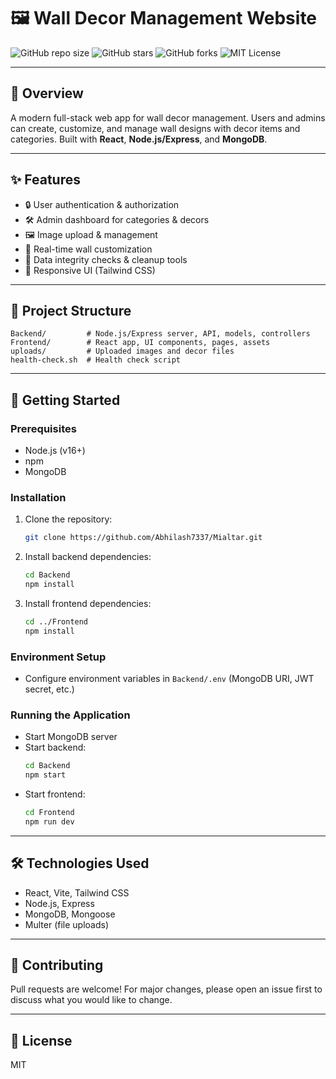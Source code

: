 
# 🖼️ Wall Decor Management Website

![GitHub repo size](https://img.shields.io/github/repo-size/Abhilash7337/Mialtar)
![GitHub stars](https://img.shields.io/github/stars/Abhilash7337/Mialtar?style=social)
![GitHub forks](https://img.shields.io/github/forks/Abhilash7337/Mialtar?style=social)
![MIT License](https://img.shields.io/badge/license-MIT-green)

---

## 🚀 Overview
A modern full-stack web app for wall decor management. Users and admins can create, customize, and manage wall designs with decor items and categories. Built with **React**, **Node.js/Express**, and **MongoDB**.

---

## ✨ Features
- 🔒 User authentication & authorization
- 🛠️ Admin dashboard for categories & decors
- 🖼️ Image upload & management
- 🎨 Real-time wall customization
- 🧹 Data integrity checks & cleanup tools
- 📱 Responsive UI (Tailwind CSS)

---

## 📁 Project Structure

```text
Backend/         # Node.js/Express server, API, models, controllers
Frontend/        # React app, UI components, pages, assets
uploads/         # Uploaded images and decor files
health-check.sh  # Health check script
```

---

## 🏁 Getting Started

### Prerequisites
- Node.js (v16+)
- npm
- MongoDB

### Installation
1. Clone the repository:
   ```bash
   git clone https://github.com/Abhilash7337/Mialtar.git
   ```
2. Install backend dependencies:
   ```bash
   cd Backend
   npm install
   ```
3. Install frontend dependencies:
   ```bash
   cd ../Frontend
   npm install
   ```

### Environment Setup
- Configure environment variables in `Backend/.env` (MongoDB URI, JWT secret, etc.)

### Running the Application
- Start MongoDB server
- Start backend:
  ```bash
  cd Backend
  npm start
  ```
- Start frontend:
  ```bash
  cd Frontend
  npm run dev
  ```


---


## 🛠️ Technologies Used
- React, Vite, Tailwind CSS
- Node.js, Express
- MongoDB, Mongoose
- Multer (file uploads)

---

## 🤝 Contributing
Pull requests are welcome! For major changes, please open an issue first to discuss what you would like to change.

---

## 📄 License
MIT
